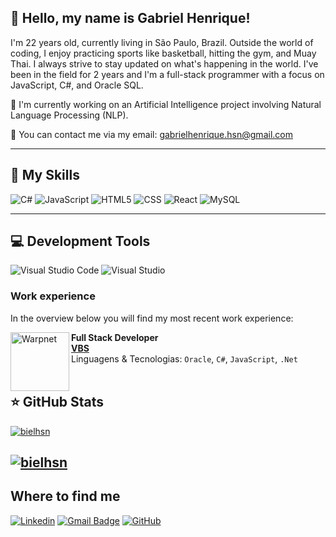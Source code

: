 ## 👋 Hello, my name is Gabriel Henrique!

I'm 22 years old, currently living in São Paulo, Brazil. Outside the world of coding, I enjoy practicing sports like basketball, hitting the gym, and Muay Thai. I always strive to stay updated on what's happening in the world. I've been in the field for 2 years and I'm a full-stack programmer with a focus on JavaScript, C#, and Oracle SQL.

🔭 I'm currently working on an Artificial Intelligence project involving Natural Language Processing (NLP).

💬 You can contact me via my email: gabrielhenrique.hsn@gmail.com

---

## 🚀 My Skills

![C#](https://img.shields.io/badge/C%23-323330?style=for-the-badge&logo=c-sharp&logoColor=white)
![JavaScript](https://img.shields.io/badge/JavaScript-323330?style=for-the-badge&logo=javascript&logoColor=F7DF1E)
![HTML5](https://img.shields.io/badge/HTML5-E34F26?style=for-the-badge&logo=html5&logoColor=white)
![CSS](https://img.shields.io/badge/CSS3-1572B6?style=for-the-badge&logo=css3&logoColor=white)
![React](https://img.shields.io/badge/React-20232A?style=for-the-badge&logo=react&logoColor=61DAFB)
![MySQL](https://img.shields.io/badge/Oracle-white?style=for-the-badge&logo=oracle&logoColor=d3d3d3)

---
## 💻 Development Tools

![Visual Studio Code](https://img.shields.io/badge/-Visual%20Studio%20Code-333333?style=flat&logo=visual-studio-code&logoColor=007ACC)
![Visual Studio](https://img.shields.io/badge/-Visual%20Studio%20-333333?style=flat&logo=visual-studio-code&logoColor=A020F0)

### Work experience

In the overview below you will find my most recent work experience:

[<img align="left" height="94px" width="94px" alt="Warpnet" src="https://media.licdn.com/dms/image/C560BAQFn24ZlfExHNA/company-logo_200_200/0/1635421841147?e=2147483647&v=beta&t=WCMpFS8zDqSjlt7Y6noOxCLfTp4V3pV4p1F5TsrrElI"/>](https://www.vbsall.com.br)

**Full Stack Developer** \
[**VBS**](https://www.vbsall.com.br)  \
Linguagens & Tecnologias: `Oracle`, `C#`, `JavaScript`, `.Net`\
<br/>

## ⭐ GitHub Stats

[![bielhsn](https://github-readme-stats.vercel.app/api?username=bielhsn&theme=dark)](https://github.com/anuraghazra/github-readme-stats)

[![bielhsn](https://github-readme-stats.vercel.app/api/top-langs/?username=bielhsn&hide=html&layout=compact&theme=dark)](https://github.com/anuraghazra/github-readme-stats)
---

## Where to find me

[![Linkedin](https://img.shields.io/badge/-Linkedin-blue?style=flat-square&logo=Linkedin&logoColor=white&link=https://www.linkedin.com/in/gabriel-henrique-2631931b2/)](https://www.linkedin.com/in/gabriel-henrique-2631931b2/)
[![Gmail Badge](https://img.shields.io/badge/-Email-006bed?style=flat-square&logo=Gmail&logoColor=white&link=mailto:SEU-EMAIL)](mailto:SEU-EMAIL)
[![GitHub](https://img.shields.io/github/followers/bielhsn?label=follow&style=social)](https://github.com/Bielhsn)
